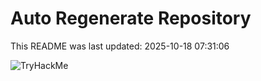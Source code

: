 # Auto Regenerate Repository

This README was last updated: 2025-10-18 07:31:06

 ![TryHackMe](https://tryhackme.com/badge/533634)